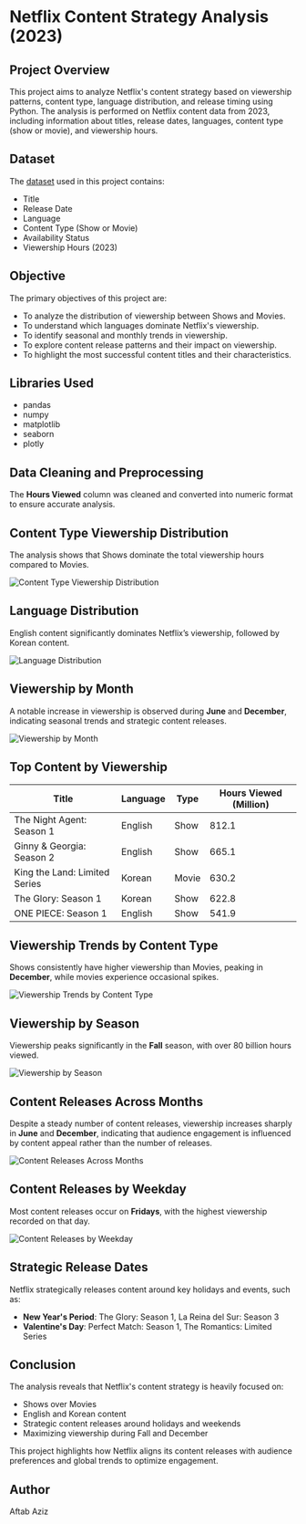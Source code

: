 # Netflix Content Strategy Analysis (2023)

## Project Overview
This project aims to analyze Netflix's content strategy based on viewership patterns, content type, language distribution, and release timing using Python. The analysis is performed on Netflix content data from 2023, including information about titles, release dates, languages, content type (show or movie), and viewership hours.

## Dataset
The [dataset](https://statso.io/netflix-content-strategy-case-study/) used in this project contains:
- Title
- Release Date
- Language
- Content Type (Show or Movie)
- Availability Status
- Viewership Hours (2023)

## Objective
The primary objectives of this project are:
- To analyze the distribution of viewership between Shows and Movies.
- To understand which languages dominate Netflix's viewership.
- To identify seasonal and monthly trends in viewership.
- To explore content release patterns and their impact on viewership.
- To highlight the most successful content titles and their characteristics.

## Libraries Used
- pandas
- numpy
- matplotlib
- seaborn
- plotly

## Data Cleaning and Preprocessing
The **Hours Viewed** column was cleaned and converted into numeric format to ensure accurate analysis.

## Content Type Viewership Distribution
The analysis shows that Shows dominate the total viewership hours compared to Movies.

 
![Content Type Viewership Distribution](images/content%20type%20viewership.png)

## Language Distribution
English content significantly dominates Netflix’s viewership, followed by Korean content.

  
![Language Distribution](https://github.com/Sourabh1710/Netflix-Content-Strategy-Analysis/blob/main/images/Total%20Viewership%20Hours%20by%20Language.png)

## Viewership by Month
A notable increase in viewership is observed during **June** and **December**, indicating seasonal trends and strategic content releases.

 
![Viewership by Month](https://github.com/Sourabh1710/Netflix-Content-Strategy-Analysis/blob/main/images/Total%20Viewership%20Hours%20by%20Release%20Month.png)

## Top Content by Viewership
| Title                        | Language | Type  | Hours Viewed (Million) |
|------------------------------|----------|-------|----------------------|
| The Night Agent: Season 1    | English  | Show  | 812.1               |
| Ginny & Georgia: Season 2    | English  | Show  | 665.1               |
| King the Land: Limited Series | Korean   | Movie | 630.2               |
| The Glory: Season 1         | Korean   | Show  | 622.8               |
| ONE PIECE: Season 1         | English  | Show  | 541.9               |

## Viewership Trends by Content Type
Shows consistently have higher viewership than Movies, peaking in **December**, while movies experience occasional spikes.

  
![Viewership Trends by Content Type](https://github.com/Sourabh1710/Netflix-Content-Strategy-Analysis/blob/main/images/Viewership%20Trends%20by%20Content%20Type%20and%20Release%20Month.png)

## Viewership by Season
Viewership peaks significantly in the **Fall** season, with over 80 billion hours viewed.

  
![Viewership by Season](https://github.com/Sourabh1710/Netflix-Content-Strategy-Analysis/blob/main/images/Total%20Viewership%20Hours%20by%20Release%20Season.png)

## Content Releases Across Months
Despite a steady number of content releases, viewership increases sharply in **June** and **December**, indicating that audience engagement is influenced by content appeal rather than the number of releases.

  
![Content Releases Across Months](https://github.com/Sourabh1710/Netflix-Content-Strategy-Analysis/blob/main/images/Total%20Viewership%20Hours%20by%20Release%20Month.png)

## Content Releases by Weekday
Most content releases occur on **Fridays**, with the highest viewership recorded on that day.

  
![Content Releases by Weekday](https://github.com/Sourabh1710/Netflix-Content-Strategy-Analysis/blob/main/images/Weekly%20Release%20Patterns%20and%20Viewership%20Hours.png)

## Strategic Release Dates
Netflix strategically releases content around key holidays and events, such as:
- **New Year's Period**: The Glory: Season 1, La Reina del Sur: Season 3
- **Valentine's Day**: Perfect Match: Season 1, The Romantics: Limited Series

## Conclusion
The analysis reveals that Netflix's content strategy is heavily focused on:
- Shows over Movies
- English and Korean content
- Strategic content releases around holidays and weekends
- Maximizing viewership during Fall and December

This project highlights how Netflix aligns its content releases with audience preferences and global trends to optimize engagement.

## Author
Aftab Aziz

